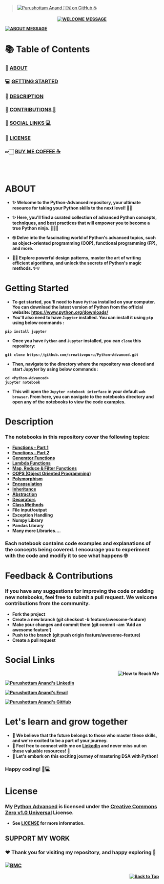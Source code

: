 <!-- 
📖 Update Readme
📚 Update Files
🔰 Update License
-->

> [![Purushottam Anand 🇮🇳 on GitHub ☕](https://github.com/creativepuru.png?size=100)](https://github.com/creativepuru "Purushottam Anand 🇮🇳 on GitHub ☕")
<b>

<div align="center"> 

[![WELCOME MESSAGE](https://readme-typing-svg.demolab.com?font=Calibri&size=28&duration=2000&pause=1000&multiline=true&width=750&height=80&lines=👋+WELCOME+TO+MY+🐍+PYTHON+ADVANCED+REPOSITORY+📘)](https://github.com/creativepuru/Python-Advanced)

</div>

[![ABOUT MESSAGE](https://readme-typing-svg.demolab.com?font=Calibri&size=26&duration=1000&pause=1000&multiline=true&width=1200&height=100&lines=📚+This+repository+is+a+treasure+trove+of+Advanced+Python+🐍+techniques,+tips,+and+tricks+🤓;✨+I+am+constantly+adding+new+contents.;💭+So+make+sure+to+check+back+often+🕙)](https://github.com/creativepuru)

# 📚 Table of Contents
### 🔰 [ABOUT](#about)
### 💻 [GETTING STARTED](#getting-started)
### 🔰 [DESCRIPTION](#description)
### 📣 [CONTRIBUTIONS 🤝](#feedback--contributions)
### 📲 [SOCIAL LINKS 💻](#social-links)
### 📖 [LICENSE](#license)
### 👉🏻 [BUY ME COFFEE ☕](#support-my-work)

<br> </br>

# ABOUT
- ✨ Welcome to the Python-Advanced repository, your ultimate resource for taking your Python skills to the next level! 💪🚀

- ✨ Here, you'll find a curated collection of advanced Python concepts, techniques, and best practices that will empower you to become a true Python ninja. 🐱‍👤🔥

- 🤓 Delve into the fascinating world of Python's advanced topics, such as object-oriented programming (OOP), functional programming (FP), and more. 

- 🎯🔬 Explore powerful design patterns, master the art of writing efficient algorithms, and unlock the secrets of Python's magic methods. ✨💡

# Getting Started
- To get started, you'll need to have `Python` installed on your computer. You can download the latest version of Python from the official website: https://www.python.org/downloads/
- You'll also need to have `Jupyter` installed. You can install it using `pip` using below commands :
```
pip install jupyter
```
- Once you have `Python` and `Jupyter` installed, you can `clone` this repository:
```
git clone https://github.com/creativepuru/Python-Advanced.git
```
- Then, navigate to the directory where the repository was cloned and start Jupyter by using below commands :
```
cd <Python-Advanced>
jupyter notebook
```
- This will open the `Jupyter notebook interface` in your default `web browser`. From here, you can navigate to the notebooks directory and open any of the notebooks to view the code examples.

# Description
### The notebooks in this repository cover the following topics:
- [Functions - Part 1](https://github.com/creativepuru/Python-Advanced/blob/main/01%20-%20Functions%20Part%201.ipynb)
- [Functions - Part 2]()
- [Generator Functions]()
- [Lambda Functions]()
- [Map, Reduce & Filter Functions]()
- [OOPS (Object Oriented Programming)]()
- [Polymorphism]()
- [Encapsulation]()
- [Inheritance]()
- [Abstraction]()
- [Decorators]()
- [Class Methods]()
- File input/output
- Exception Handling
- Numpy Library
- Pandas Library
- Many more Libraries....

### Each notebook contains code examples and explanations of the concepts being covered. I encourage you to experiment with the code and modify it to see what happens 🤓

# Feedback & Contributions
### If you have any suggestions for improving the code or adding new notebooks, feel free to submit a pull request. We welcome contributions from the community.

- Fork the project
- Create a new branch (git checkout -b feature/awesome-feature)
- Make your changes and commit them (git commit -am 'Add an awesome feature')
- Push to the branch (git push origin feature/awesome-feature)
- Create a pull request

# Social Links

<p align="right">
<img src="https://readme-typing-svg.demolab.com?font=Calibri&size=28&duration=2000&pause=1000&multiline=true&width=600&height=40&lines=📲+How+to+reach+me+💻+" alt="How to Reach Me" /> </p>

[![Purushottam Anand's LinkedIn](https://img.shields.io/badge/-📲%20Connect%20on%20Linkedin-blue?style=for-the-badge&logo=linkedin)](https://openinapp.co/connect-on-linkedin-puru "Purushottam Anand's LinkedIn Profile")

[![Purushottam Anand's Email](https://img.shields.io/badge/Gmail-use%20Desktop%20/%20Laptop%20to%20open%20Gmail-blue?style=for-the-badge&logo=gmail)](https://openinapp.co/gmailpuru "Gmail - use Desktop / Laptop to open Gmail")

[![Purushottam Anand's GitHub](https://img.shields.io/badge/GitHub-❤️%20Sponsor%20me%20on%20GitHub-gr?style=for-the-badge&logo=github)](https://openinapp.co/githubpuru "Purushottam Anand's GitHub Page")

# Let's learn and grow together
- 🤖 We believe that the future belongs to those who master these skills, and we're excited to be a part of your journey. 
- 💪 Feel free to connect with me on [LinkedIn](https://openinapp.co/linkedinpuru "Purushottam Anand on Linkedin") and never miss out on these valuable resources! 🚀
- 🌟 Let's embark on this exciting journey of mastering DSA with Python! 
### Happy coding! 🚀💻

# License
### My [Python Advanced](https://github.com/creativepuru/Python-Advanced) is licensed under the [Creative Commons Zero v1.0 Universal](https://github.com/creativepuru/Python-Advanced/blob/main/LICENSE.txt) License. 
- See [LICENSE](https://github.com/creativepuru/Python-Advanced/blob/main/LICENSE.txt) for more information.

## SUPPORT MY WORK

### ❤️ Thank you for visiting my repository, and happy exploring 🤗

### [![BMC](https://img.shields.io/badge/Buy%20Me%20a%20Coffee%20☕-%23FFDD00.svg?&style=for-the-badge&logo=buy-me-a-coffee&logoColor=black)](https://www.buymeacoffee.com/creativepuru)

<p align="right">
<a href="#top">
<img src="https://img.shields.io/static/v1?label&message=Back+to+Top&color=red&style=for-the-badge&logo" alt="Back to Top" /> </a> </p>

</b>
